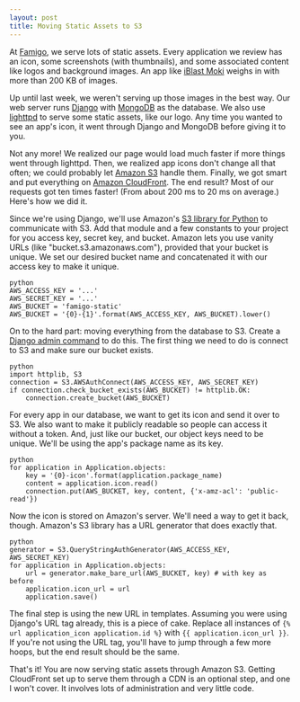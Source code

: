 ```yaml
---
layout: post
title: Moving Static Assets to S3
---
```


At [Famigo][1], we serve lots of static assets. Every application
we review has an icon, some screenshots (with thumbnails), and some
associated content like logos and background images. An app like
[iBlast Moki][2] weighs in with more than 200 KB of images.

Up until last week, we weren't serving up those images in the best
way. Our web server runs [Django][3] with [MongoDB][4] as the
database. We also use [lighttpd][5] to serve some static assets,
like our logo. Any time you wanted to see an app's icon, it went
through Django and MongoDB before giving it to you.

Not any more! We realized our page would load much faster if more
things went through lighttpd. Then, we realized app icons don't
change all that often; we could probably let [Amazon S3][6] handle
them. Finally, we got smart and put everything on [Amazon CloudFront][7].
The end result? Most of our requests got ten times faster! (From
about 200 ms to 20 ms on average.) Here's how we did it.

Since we're using Django, we'll use Amazon's [S3 library for
Python][8] to communicate with S3. Add that module and a few constants
to your project for you access key, secret key, and bucket. Amazon
lets you use vanity URLs (like "bucket.s3.amazonaws.com"), provided
that your bucket is unique. We set our desired bucket name and
concatenated it with our access key to make it unique.

    python
    AWS_ACCESS_KEY = '...'
    AWS_SECRET_KEY = '...'
    AWS_BUCKET = 'famigo-static'
    AWS_BUCKET = '{0}-{1}'.format(AWS_ACCESS_KEY, AWS_BUCKET).lower()

On to the hard part: moving everything from the database to S3.
Create a [Django admin command][9] to do this. The first thing we
need to do is connect to S3 and make sure our bucket exists.

    python
    import httplib, S3
    connection = S3.AWSAuthConnect(AWS_ACCESS_KEY, AWS_SECRET_KEY)
    if connection.check_bucket_exists(AWS_BUCKET) != httplib.OK:
        connection.create_bucket(AWS_BUCKET)

For every app in our database, we want to get its icon and send it
over to S3. We also want to make it publicly readable so people can
access it without a token. And, just like our bucket, our object
keys need to be unique. We'll be using the app's package name as
its key.

    python
    for application in Application.objects:
        key = '{0}-icon'.format(application.package_name)
        content = application.icon.read()
        connection.put(AWS_BUCKET, key, content, {'x-amz-acl': 'public-read'})

Now the icon is stored on Amazon's server. We'll need a way to get
it back, though. Amazon's S3 library has a URL generator that does
exactly that.

    python
    generator = S3.QueryStringAuthGenerator(AWS_ACCESS_KEY, AWS_SECRET_KEY)
    for application in Application.objects:
        url = generator.make_bare_url(AWS_BUCKET, key) # with key as before
        application.icon_url = url
        application.save()

The final step is using the new URL in templates. Assuming you were
using Django's URL tag already, this is a piece of cake. Replace
all instances of `{% url application_icon application.id %}` with
`{{ application.icon_url }}`. If you're not using the URL tag,
you'll have to jump through a few more hoops, but the end result
should be the same.

That's it! You are now serving static assets through Amazon S3.
Getting CloudFront set up to serve them through a CDN is an optional
step, and one I won't cover. It involves lots of administration and
very little code.

[1]: http://www.famigo.com/
[2]: http://www.famigo.com/app/iblastmoki/
[3]: https://www.djangoproject.com/
[4]: http://www.mongodb.org/
[5]: http://www.lighttpd.net/
[6]: http://aws.amazon.com/s3/
[7]: http://aws.amazon.com/cloudfront/
[8]: http://aws.amazon.com/code/134
[9]: https://docs.djangoproject.com/en/dev/howto/custom-management-commands/

